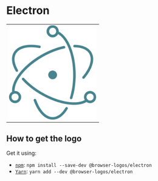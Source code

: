 Electron
========

<!-- markdownlint-disable line-length no-inline-html -->
<table>
    <tr height=240>
        <td>
            <a href="https://github.com/alrra/browser-logos/tree/7942cc53f44d8171b705f65fed83944032134b54/src/electron">
                <img width=230 src="https://raw.githubusercontent.com/alrra/browser-logos/7942cc53f44d8171b705f65fed83944032134b54/src/electron/electron.svg?sanitize=true" alt="Electron browser logo">
            </a>
        </td>
    </tr>
</table>
<!-- markdownlint-enable line-length no-inline-html -->

How to get the logo
-------------------

Get it using:

* [`npm`][npm]: `npm install --save-dev @browser-logos/electron`
* [`Yarn`][yarn]: `yarn add --dev @browser-logos/electron`

<!-- Link labels: -->

[npm]: https://www.npmjs.com/
[yarn]: https://yarnpkg.com/
